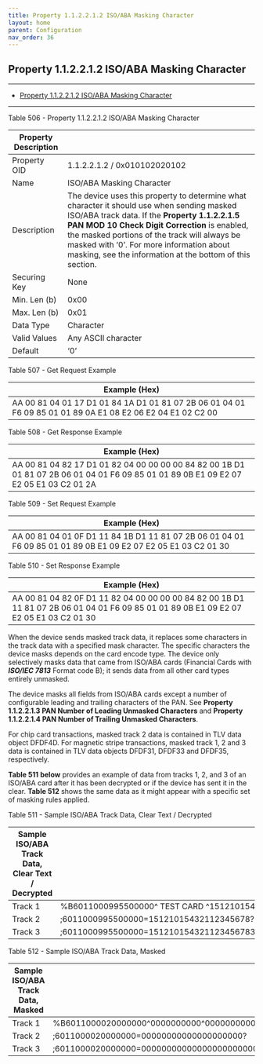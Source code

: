 ```yaml
---
title: Property 1.1.2.2.1.2 ISO/ABA Masking Character
layout: home
parent: Configuration
nav_order: 36
---
```


## Property 1.1.2.2.1.2 ISO/ABA Masking Character

---

- [Property 1.1.2.2.1.2 ISO/ABA Masking Character](#property-112212-isoaba-masking-character)

---


Table 506 - Property 1.1.2.2.1.2 ISO/ABA Masking Character

| Property Description |  |
|----|----|
| Property OID | 1.1.2.2.1.2 / 0x010102020102 |
| Name | ISO/ABA Masking Character |
| Description | The device uses this property to determine what character it should use when sending masked ISO/ABA track data. If the **Property 1.1.2.2.1.5 PAN MOD 10 Check Digit Correction** is enabled, the masked portions of the track will always be masked with ‘0’. For more information about masking, see the information at the bottom of this section. |
| Securing Key | None |
| Min. Len (b) | 0x00 |
| Max. Len (b) | 0x01 |
| Data Type | Character |
| Valid Values | Any ASCII character |
| Default | ‘0’ |

Table 507 - Get Request Example

| Example (Hex) |
|----|
| AA 00 81 04 01 17 D1 01 84 1A D1 01 81 07 2B 06 01 04 01 F6 09 85 01 01 89 0A E1 08 E2 06 E2 04 E1 02 C2 00 |

Table 508 - Get Response Example

| Example (Hex) |
|----|
| AA 00 81 04 82 17 D1 01 82 04 00 00 00 00 84 82 00 1B D1 01 81 07 2B 06 01 04 01 F6 09 85 01 01 89 0B E1 09 E2 07 E2 05 E1 03 C2 01 2A |

Table 509 - Set Request Example

| Example (Hex) |
|----|
| AA 00 81 04 01 0F D1 11 84 1B D1 11 81 07 2B 06 01 04 01 F6 09 85 01 01 89 0B E1 09 E2 07 E2 05 E1 03 C2 01 30 |

Table 510 - Set Response Example

| Example (Hex) |
|----|
| AA 00 81 04 82 0F D1 11 82 04 00 00 00 00 84 82 00 1B D1 11 81 07 2B 06 01 04 01 F6 09 85 01 01 89 0B E1 09 E2 07 E2 05 E1 03 C2 01 30 |

When the device sends masked track data, it replaces some characters in
the track data with a specified mask character. The specific characters
the device masks depends on the card encode type. The device only
selectively masks data that came from ISO/ABA cards (Financial Cards
with ***ISO/IEC 7813*** Format code B); it sends data from all other
card types entirely unmasked.

The device masks all fields from ISO/ABA cards except a number of
configurable leading and trailing characters of the PAN. See **Property
1.1.2.2.1.3 PAN Number of Leading Unmasked Characters** and **Property
1.1.2.2.1.4 PAN Number of Trailing Unmasked Characters**.

For chip card transactions, masked track 2 data is contained in TLV data
object DFDF4D. For magnetic stripe transactions, masked track 1, 2 and 3
data is contained in TLV data objects DFDF31, DFDF33 and DFDF35,
respectively.

**Table 511** **below** provides an example of data from tracks 1, 2,
and 3 of an ISO/ABA card after it has been decrypted or if the device
has sent it in the clear. **Table 512** shows the same data as it might
appear with a specific set of masking rules applied.

Table 511 - Sample ISO/ABA Track Data, Clear Text / Decrypted

| Sample ISO/ABA Track Data, Clear Text / Decrypted |  |
|----|----|
| Track 1 | %B6011000995500000^ TEST CARD ^15121015432112345678? |
| Track 2 | ;6011000995500000=15121015432112345678? |
| Track 3 | ;6011000995500000=15121015432112345678333333333333333333333? |

Table 512 - Sample ISO/ABA Track Data, Masked

| Sample ISO/ABA Track Data, Masked |  |
|----|----|
| Track 1 | %B6011000020000000^0000000000^00000000000000000000? |
| Track 2 | ;6011000020000000=00000000000000000000? |
| Track 3 | ;6011000020000000=00000000000000000000000000000000000000000? |

##